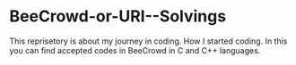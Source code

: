 # BeeCrowd-or-URI--Solvings
This reprisetory is about my journey in coding. How I started coding. In this you can find accepted codes in BeeCrowd in C and C++ languages. 
